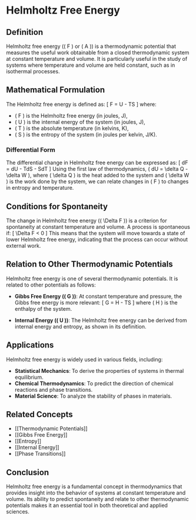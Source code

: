 
# Helmholtz Free Energy

## Definition
Helmholtz free energy (\( F \) or \( A \)) is a thermodynamic potential that measures the useful work obtainable from a closed thermodynamic system at constant temperature and volume. It is particularly useful in the study of systems where temperature and volume are held constant, such as in isothermal processes.

## Mathematical Formulation
The Helmholtz free energy is defined as:
\[
F = U - TS
\]
where:
- \( F \) is the Helmholtz free energy (in joules, J),
- \( U \) is the internal energy of the system (in joules, J),
- \( T \) is the absolute temperature (in kelvins, K),
- \( S \) is the entropy of the system (in joules per kelvin, J/K).

### Differential Form
The differential change in Helmholtz free energy can be expressed as:
\[
dF = dU - TdS - SdT
\]
Using the first law of thermodynamics, \( dU = \delta Q - \delta W \), where \( \delta Q \) is the heat added to the system and \( \delta W \) is the work done by the system, we can relate changes in \( F \) to changes in entropy and temperature.

## Conditions for Spontaneity
The change in Helmholtz free energy (\( \Delta F \)) is a criterion for spontaneity at constant temperature and volume. A process is spontaneous if:
\[
\Delta F < 0
\]
This means that the system will move towards a state of lower Helmholtz free energy, indicating that the process can occur without external work.

## Relation to Other Thermodynamic Potentials
Helmholtz free energy is one of several thermodynamic potentials. It is related to other potentials as follows:
- **Gibbs Free Energy (\( G \))**: At constant temperature and pressure, the Gibbs free energy is more relevant:
  \[
  G = H - TS
  \]
  where \( H \) is the enthalpy of the system.
  
- **Internal Energy (\( U \))**: The Helmholtz free energy can be derived from internal energy and entropy, as shown in its definition.

## Applications
Helmholtz free energy is widely used in various fields, including:
- **Statistical Mechanics**: To derive the properties of systems in thermal equilibrium.
- **Chemical Thermodynamics**: To predict the direction of chemical reactions and phase transitions.
- **Material Science**: To analyze the stability of phases in materials.

## Related Concepts
- [[Thermodynamic Potentials]]
- [[Gibbs Free Energy]]
- [[Entropy]]
- [[Internal Energy]]
- [[Phase Transitions]]

## Conclusion
Helmholtz free energy is a fundamental concept in thermodynamics that provides insight into the behavior of systems at constant temperature and volume. Its ability to predict spontaneity and relate to other thermodynamic potentials makes it an essential tool in both theoretical and applied sciences.

